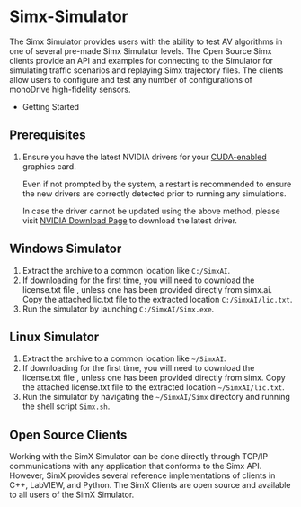 # Simx-Simulator

The Simx Simulator provides users with the ability to test AV algorithms in one of several pre-made Simx Simulator levels. The Open Source Simx clients provide an API and examples for connecting to the Simulator for simulating traffic scenarios and replaying Simx trajectory files. The clients allow users to configure and test any number of configurations of monoDrive high-fidelity sensors.

*   Getting Started

Prerequisites
-------------

1.  Ensure you have the latest NVIDIA drivers for your [CUDA-enabled](https://developer.nvidia.com/cuda-gpus) graphics card.
    
    Even if not prompted by the system, a restart is recommended to ensure the new drivers are correctly detected prior to running any simulations.
    
    In case the driver cannot be updated using the above method, please visit [NVIDIA Download Page](https://www.nvidia.com/Download/index.aspx) to download the latest driver.
    

Windows Simulator
-----------------

1.  Extract the archive to a common location like `C:/SimxAI`.
2.  If downloading for the first time, you will need to download the license.txt file , unless one has been provided directly from simx.ai. Copy the attached lic.txt file to the extracted location `C:/SimxAI/lic.txt`.
3.  Run the simulator by launching `C:/SimxAI/Simx.exe`.

Linux Simulator
---------------

1.  Extract the archive to a common location like `~/SimxAI`.
2.  If downloading for the first time, you will need to download the license.txt file , unless one has been provided directly from simx. Copy the attached license.txt file to the extracted location `~/SimxAI/lic.txt`.
3.  Run the simulator by navigating the `~/SimxAI/Simx` directory and running the shell script `Simx.sh`.

Open Source Clients
-------------------

Working with the SimX Simulator can be done directly through TCP/IP communications with any application that conforms to the Simx API. However, SimX provides several reference implementations of clients in C++, LabVIEW, and Python. The SimX Clients are open source and available to all users of the SimX Simulator.

